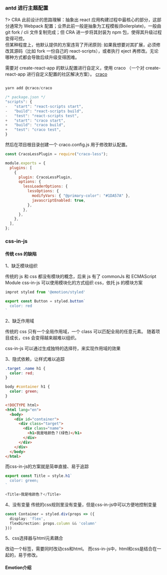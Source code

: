 ### antd 进行主题配置

?>
CRA 此前设计的思路理解：抽象出 react 应用构建过程中最核心的部分，这部分通常为 Webpack 配置；业界此前一般是抽象为工程模板(Boilerplate)，一般由 git fork / cli 文件复制完成；但 CRA 进一步将其封装为 npm 包，使得其升级过程变得可控。  
但某种程度上，他默认提供的方案违背了开闭原则: 如果我想要对其扩展，必须修改其源码（比如 fork 一份自己的 react-scripts），或者执行 eject 再修改。无论哪种方式都会导致后续升级变得困难。

需要对 create-react-app 的默认配置进行自定义，使用 craco （一个对 create-react-app 进行自定义配置的社区解决方案）。
[craco](https://zhuanlan.zhihu.com/p/423919309)

```js

yarn add @craco/craco

/* package.json */
"scripts": {
-   "start": "react-scripts start",
-   "build": "react-scripts build",
-   "test": "react-scripts test",
+   "start": "craco start",
+   "build": "craco build",
+   "test": "craco test",
}

```

然后在项目根目录创建一个 craco.config.js 用于修改默认配置。

```js
const CracoLessPlugin = require("craco-less");

module.exports = {
  plugins: [
    {
      plugin: CracoLessPlugin,
      options: {
        lessLoaderOptions: {
          lessOptions: {
            modifyVars: { "@primary-color": "#1DA57A" },
            javascriptEnabled: true,
          },
        },
      },
    },
  ],
};
```

### css-in-js

#### 传统 css 的缺陷

1、缺乏模块组织

传统的 js 和 css 都没有模块的概念，后来 js 有了 commonJs 和 ECMAScript Module
css-in-js 可以使用模块化的方式组织 css，依托 js 的模块方案

```ts
improt styled from '@emotion/styled'

export const Button = styled.button`
  color: red
`
```

2、缺乏作用域

传统的 css 只有一个全局作用域，一个 class 可以匹配全局的任意元素。
随着项目成长，css 会变得越来越难以组织。

css-in-js 可以通过生成独特的选择符，来实现作用域的效果

3、隐式依赖，让样式难以追踪

```css
.target .name h1 {
  color: red;
}

body #container h1 {
  color: green;
}
```

```html
<!DOCTYPE html>
<html lang="en">
  <body>
    <div id="container">
      <div class="target">
        <div class="name">
          <h1>我是啥颜色？(绿色)</h1>
        </div>
      </div>
    </div>
  </body>
</html>
```

而css-in-js的方案就是简单直接、易于追踪

```ts
export const Title = style.h1`
  color: green;
`

<Title>我是啥颜色？</Title>
```

4、没有变量
传统的css规则里没有变量，但是css-in-js中可以方便地控制变量

```ts
const Container = styled.div(props => ({
  display: 'flex',
  flexDirection: props.column && 'column'
}))
```

5、css选择器与html元素耦合

改动一个标签，需要同时改动css和html。
而css-in-js中，html和css是结合在一起的，易于修改。


#### Emotion介绍